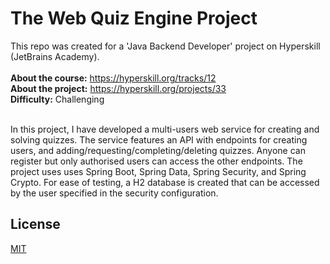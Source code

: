 <h1>The Web Quiz Engine Project</h1>
This repo was created for a 'Java Backend Developer' project on Hyperskill (JetBrains Academy).<br/><br/>
<b>About the course:</b> <a href="https://hyperskill.org/tracks/12">https://hyperskill.org/tracks/12</a><br/>
<b>About the project:</b> <a href="https://hyperskill.org/projects/91">https://hyperskill.org/projects/33</a><br/>
<b>Difficulty:</b> Challenging<br/><br/>

In this project, I have developed a multi-users web service for creating and solving quizzes. The service features an API with endpoints for creating users, and adding/requesting/completing/deleting quizzes. Anyone can register but only authorised users can access the other endpoints. The project uses uses Spring Boot, Spring Data, Spring Security, and Spring Crypto. For ease of testing, a H2 database is created that can be accessed by the user specified in the security configuration.


## License

[MIT](https://choosealicense.com/licenses/mit/)
